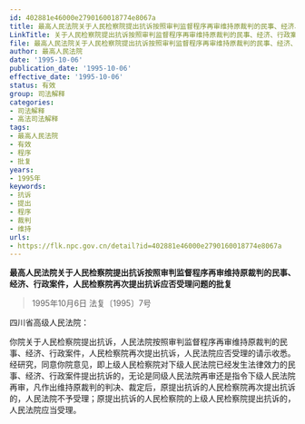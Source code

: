 ```yaml
---
id: 402881e46000e2790160018774e8067a
title: 最高人民法院关于人民检察院提出抗诉按照审判监督程序再审维持原裁判的民事、经济、行政案件，人民检察院再次提出抗诉应否受理的问题批复
LinkTitle: 关于人民检察院提出抗诉按照审判监督程序再审维持原裁判的民事、经济、行政案件，人民检察院再次提出抗诉应否受理的问题批复
file: 最高人民法院关于人民检察院提出抗诉按照审判监督程序再审维持原裁判的民事、经济、行政案件，人民检察院再次提出抗诉应否受理的问题批复_19951_402881e46000e2790160018774e8067a.docx
author: 最高人民法院
date: '1995-10-06'
publication_date: '1995-10-06'
effective_date: '1995-10-06'
status: 有效
group: 司法解释
categories:
- 司法解释
- 高法司法解释
tags:
- 最高人民法院
- 有效
- 程序
- 批复
years:
- 1995年
keywords:
- 抗诉
- 提出
- 程序
- 裁判
- 维持
urls:
- https://flk.npc.gov.cn/detail?id=402881e46000e2790160018774e8067a
---
```


**最高人民法院关于人民检察院提出抗诉按照审判监督程序再审维持原裁判的民事、经济、行政案件，人民检察院再次提出抗诉应否受理问题的批复**

> 1995年10月6日 法复〔1995〕7号

四川省高级人民法院：

你院关于人民检察院提出抗诉，人民法院按照审判监督程序再审维持原裁判的民事、经济、行政案件，人民检察院再次提出抗诉，人民法院应否受理的请示收悉。经研究，同意你院意见，即上级人民检察院对下级人民法院已经发生法律效力的民事、经济、行政案件提出抗诉的，无论是同级人民法院再审还是指令下级人民法院再审，凡作出维持原裁判的判决、裁定后，原提出抗诉的人民检察院再次提出抗诉的，人民法院不予受理；原提出抗诉的人民检察院的上级人民检察院提出抗诉的，人民法院应当受理。
